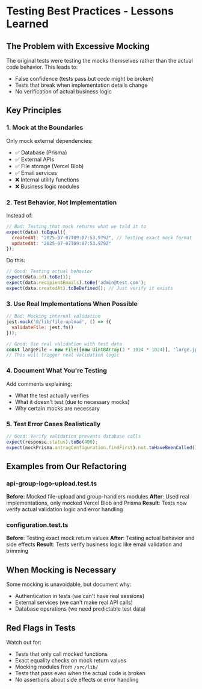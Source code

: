 # Testing Best Practices - Lessons Learned

## The Problem with Excessive Mocking

The original tests were testing the mocks themselves rather than the actual code behavior. This leads to:
- False confidence (tests pass but code might be broken)
- Tests that break when implementation details change
- No verification of actual business logic

## Key Principles

### 1. Mock at the Boundaries
Only mock external dependencies:
- ✅ Database (Prisma)
- ✅ External APIs 
- ✅ File storage (Vercel Blob)
- ✅ Email services
- ❌ Internal utility functions
- ❌ Business logic modules

### 2. Test Behavior, Not Implementation
Instead of:
```javascript
// Bad: Testing that mock returns what we told it to
expect(data).toEqual({
  createdAt: "2025-07-07T09:07:53.979Z", // Testing exact mock format
  updatedAt: "2025-07-07T09:07:53.979Z"
});
```

Do this:
```javascript
// Good: Testing actual behavior
expect(data.id).toBe(1);
expect(data.recipientEmails).toBe('admin@test.com');
expect(data.createdAt).toBeDefined(); // Just verify it exists
```

### 3. Use Real Implementations When Possible
```javascript
// Bad: Mocking internal validation
jest.mock('@/lib/file-upload', () => ({
  validateFile: jest.fn()
}));

// Good: Use real validation with test data
const largeFile = new File([new Uint8Array(3 * 1024 * 1024)], 'large.jpg');
// This will trigger real validation logic
```

### 4. Document What You're Testing
Add comments explaining:
- What the test actually verifies
- What it doesn't test (due to necessary mocks)
- Why certain mocks are necessary

### 5. Test Error Cases Realistically
```javascript
// Good: Verify validation prevents database calls
expect(response.status).toBe(400);
expect(mockPrisma.antragConfiguration.findFirst).not.toHaveBeenCalled();
```

## Examples from Our Refactoring

### api-group-logo-upload.test.ts
**Before**: Mocked file-upload and group-handlers modules
**After**: Used real implementations, only mocked Vercel Blob and Prisma
**Result**: Tests now verify actual validation logic and error handling

### configuration.test.ts  
**Before**: Testing exact mock return values
**After**: Testing actual behavior and side effects
**Result**: Tests verify business logic like email validation and trimming

## When Mocking is Necessary

Some mocking is unavoidable, but document why:
- Authentication in tests (we can't have real sessions)
- External services (we can't make real API calls)
- Database operations (we need predictable test data)

## Red Flags in Tests

Watch out for:
- Tests that only call mocked functions
- Exact equality checks on mock return values
- Mocking modules from `/src/lib/`
- Tests that pass even when the actual code is broken
- No assertions about side effects or error handling